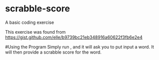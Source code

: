 # scrabble-score
A basic coding exercise

This exercise was found from https://gist.github.com/elle/b9739bc21eb348916a60622f3fb6e2e4

#Using the Program
Simply run <script>ruby init.rb</script>, and it will ask you to put input a word.  It will then provide a scrabble score for the word.
